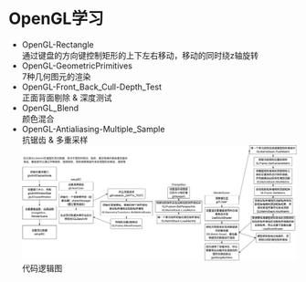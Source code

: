 # OpenGL学习
+ OpenGL-Rectangle  
通过键盘的方向键控制矩形的上下左右移动，移动的同时绕z轴旋转
+ OpenGL-GeometricPrimitives  
7种几何图元的渲染
+ OpenGL-Front_Back_Cull-Depth_Test  
正面背面剔除 & 深度测试  
+ OpenGL_Blend  
颜色混合  
+ OpenGL-Antialiasing-Multiple_Sample  
抗锯齿 & 多重采样  
![代码逻辑图](./代码逻辑图.png)
<text align="center">代码逻辑图</text>
